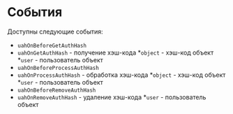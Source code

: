# События

Доступны следующие события:

* `uahOnBeforeGetAuthHash`
* `uahOnGetAuthHash` - получение хэш-кода
  *`object` - хэш-код объект
  *`user` - пользователь объект
* `uahOnBeforeProcessAuthHash`
* `uahOnProcessAuthHash` - обработка хэш-кода
  *`object` - хэш-код объект
  *`user` - пользователь объект
* `uahOnBeforeRemoveAuthHash`
* `uahOnRemoveAuthHash` - удаление хэш-кода
  *`user` - пользователь объект
